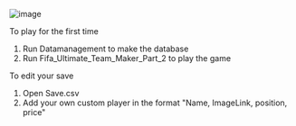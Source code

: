 ![image](https://github.com/user-attachments/assets/eef5c60a-6791-48bf-9e1b-fb08a3985029)

To play for the first time
1. Run Datamanagement to make the database
2. Run Fifa_Ultimate_Team_Maker_Part_2 to play the game

To edit your save
1. Open Save.csv
2. Add your own custom player in the format "Name, ImageLink, position, price"
